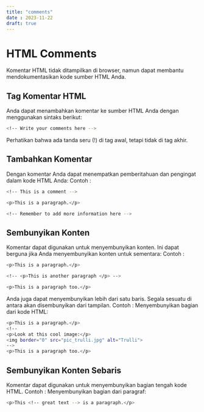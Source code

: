 ```yaml
---
title: "comments"
date : 2023-11-22
draft: true
---
```


# HTML Comments
Komentar HTML tidak ditampilkan di browser, namun dapat membantu mendokumentasikan kode sumber HTML Anda.
## Tag Komentar HTML
Anda dapat menambahkan komentar ke sumber HTML Anda dengan menggunakan sintaks berikut:
``` sh
<!-- Write your comments here -->
```
Perhatikan bahwa ada tanda seru (!) di tag awal, tetapi tidak di tag akhir.
## Tambahkan Komentar
Dengan komentar Anda dapat menempatkan pemberitahuan dan pengingat dalam kode HTML Anda:
Contoh : 
``` sh
<!-- This is a comment -->

<p>This is a paragraph.</p>

<!-- Remember to add more information here -->
```
## Sembunyikan Konten
Komentar dapat digunakan untuk menyembunyikan konten.
Ini dapat berguna jika Anda menyembunyikan konten untuk sementara:
Contoh : 
``` sh
<p>This is a paragraph.</p>

<!-- <p>This is another paragraph </p> -->

<p>This is a paragraph too.</p>
```
Anda juga dapat menyembunyikan lebih dari satu baris. Segala sesuatu di antara <!-- dan --> akan disembunyikan dari tampilan.
Contoh : 
Menyembunyikan bagian dari kode HTML:
``` sh
<p>This is a paragraph.</p>
<!--
<p>Look at this cool image:</p>
<img border="0" src="pic_trulli.jpg" alt="Trulli">
-->
<p>This is a paragraph too.</p>
```
## Sembunyikan Konten Sebaris
Komentar dapat digunakan untuk menyembunyikan bagian tengah kode HTML.
Contoh : 
Menyembunyikan bagian dari paragraf:
``` sh
<p>This <!-- great text --> is a paragraph.</p>
```
